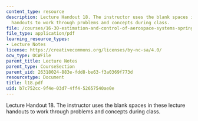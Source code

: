 ```yaml
---
content_type: resource
description: Lecture Handout 18. The instructor uses the blank spaces in these lecture
  handouts to work through problems and concepts during class.
file: /courses/16-30-estimation-and-control-of-aerospace-systems-spring-2004/b7c752cc9f4e03d74ff452657540ae0e_l18.pdf
file_type: application/pdf
learning_resource_types:
- Lecture Notes
license: https://creativecommons.org/licenses/by-nc-sa/4.0/
ocw_type: OCWFile
parent_title: Lecture Notes
parent_type: CourseSection
parent_uid: 26318024-883e-fdd8-be63-f3a0369f773d
resourcetype: Document
title: l18.pdf
uid: b7c752cc-9f4e-03d7-4ff4-52657540ae0e
---
```

Lecture Handout 18. The instructor uses the blank spaces in these lecture handouts to work through problems and concepts during class.